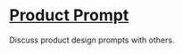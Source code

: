 [Product Prompt](http://product.christopher.su/)
==============

Discuss product design prompts with others.
